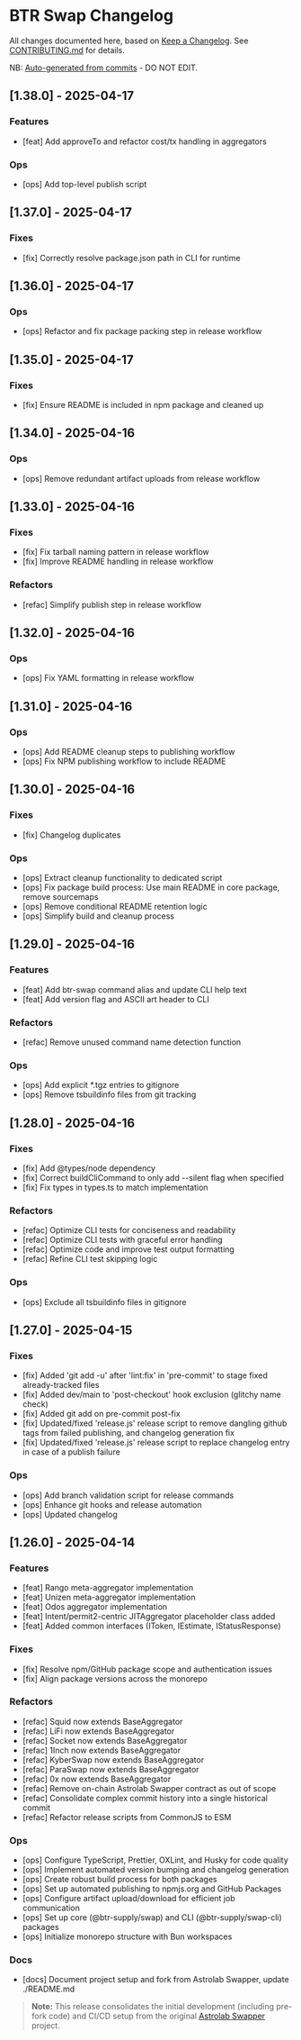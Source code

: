 # BTR Swap Changelog

All changes documented here, based on [Keep a Changelog](https://keepachangelog.com).
See [CONTRIBUTING.md](./CONTRIBUTING.md) for details.

NB: [Auto-generated from commits](./scripts/release.js) - DO NOT EDIT.

## [1.38.0] - 2025-04-17

### Features

- [feat] Add approveTo and refactor cost/tx handling in aggregators

### Ops

- [ops] Add top-level publish script

## [1.37.0] - 2025-04-17

### Fixes

- [fix] Correctly resolve package.json path in CLI for runtime

## [1.36.0] - 2025-04-17

### Ops

- [ops] Refactor and fix package packing step in release workflow

## [1.35.0] - 2025-04-17

### Fixes

- [fix] Ensure README is included in npm package and cleaned up

## [1.34.0] - 2025-04-16

### Ops

- [ops] Remove redundant artifact uploads from release workflow

## [1.33.0] - 2025-04-16

### Fixes

- [fix] Fix tarball naming pattern in release workflow
- [fix] Improve README handling in release workflow

### Refactors

- [refac] Simplify publish step in release workflow

## [1.32.0] - 2025-04-16

### Ops

- [ops] Fix YAML formatting in release workflow

## [1.31.0] - 2025-04-16

### Ops

- [ops] Add README cleanup steps to publishing workflow
- [ops] Fix NPM publishing workflow to include README

## [1.30.0] - 2025-04-16

### Fixes

- [fix] Changelog duplicates

### Ops

- [ops] Extract cleanup functionality to dedicated script
- [ops] Fix package build process: Use main README in core package, remove sourcemaps
- [ops] Remove conditional README retention logic
- [ops] Simplify build and cleanup process

## [1.29.0] - 2025-04-16

### Features

- [feat] Add btr-swap command alias and update CLI help text
- [feat] Add version flag and ASCII art header to CLI

### Refactors

- [refac] Remove unused command name detection function

### Ops

- [ops] Add explicit \*.tgz entries to gitignore
- [ops] Remove tsbuildinfo files from git tracking

## [1.28.0] - 2025-04-16

### Fixes

- [fix] Add @types/node dependency
- [fix] Correct buildCliCommand to only add --silent flag when specified
- [fix] Fix types in types.ts to match implementation

### Refactors

- [refac] Optimize CLI tests for conciseness and readability
- [refac] Optimize CLI tests with graceful error handling
- [refac] Optimize code and improve test output formatting
- [refac] Refine CLI test skipping logic

### Ops

- [ops] Exclude all tsbuildinfo files in gitignore

## [1.27.0] - 2025-04-15

### Fixes

- [fix] Added 'git add -u' after 'lint:fix' in 'pre-commit' to stage fixed already-tracked files
- [fix] Added dev/main to 'post-checkout' hook exclusion (glitchy name check)
- [fix] Added git add on pre-commit post-fix
- [fix] Updated/fixed 'release.js' release script to remove dangling github tags from failed publishing, and changelog generation fix
- [fix] Updated/fixed 'release.js' release script to replace changelog entry in case of a publish failure

### Ops

- [ops] Add branch validation script for release commands
- [ops] Enhance git hooks and release automation
- [ops] Updated changelog

## [1.26.0] - 2025-04-14

### Features

- [feat] Rango meta-aggregator implementation
- [feat] Unizen meta-aggregator implementation
- [feat] Odos aggregator implementation
- [feat] Intent/permit2-centric JITAggregator placeholder class added
- [feat] Added common interfaces (IToken, IEstimate, IStatusResponse)

### Fixes

- [fix] Resolve npm/GitHub package scope and authentication issues
- [fix] Align package versions across the monorepo

### Refactors

- [refac] Squid now extends BaseAggregator
- [refac] LiFi now extends BaseAggregator
- [refac] Socket now extends BaseAggregator
- [refac] 1Inch now extends BaseAggregator
- [refac] KyberSwap now extends BaseAggregator
- [refac] ParaSwap now extends BaseAggregator
- [refac] 0x now extends BaseAggregator
- [refac] Remove on-chain Astrolab Swapper contract as out of scope
- [refac] Consolidate complex commit history into a single historical commit
- [refac] Refactor release scripts from CommonJS to ESM

### Ops

- [ops] Configure TypeScript, Prettier, OXLint, and Husky for code quality
- [ops] Implement automated version bumping and changelog generation
- [ops] Create robust build process for both packages
- [ops] Set up automated publishing to npmjs.org and GitHub Packages
- [ops] Configure artifact upload/download for efficient job communication
- [ops] Set up core (@btr-supply/swap) and CLI (@btr-supply/swap-cli) packages
- [ops] Initialize monorepo structure with Bun workspaces

### Docs

- [docs] Document project setup and fork from Astrolab Swapper, update ./README.md

> **Note:** This release consolidates the initial development (including pre-fork code) and CI/CD setup from the original [Astrolab Swapper](https://github.com/AstrolabDAO/swapper) project.
